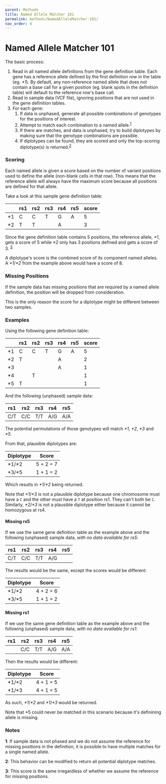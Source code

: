 ```yaml
---
parent: Methods
title: Named Allele Matcher 101
permalink: methods/NamedAlleleMatcher-101/
nav_order: 4
---
```

# Named Allele Matcher 101

The basic process:

1. Read in all named allele definitions from the gene definition table.
   Each gene has a reference allele defined by the first definition row in the table (eg. _*1_).  By default, any non-reference named allele that does not contain a base call for a given position (eg. blank spots in the definition table) will default to the reference row's base call.
2. Read in sample data (VCF file), ignoring positions that are not used in the gene definition tables.
3. For each gene:
    1. If data is unphased, generate all possible combinations of genotypes for the positions of interest.
    2. Attempt to match each combination to a named allele.<sup>[1](#notes)</sup>
    3. If there are matches, and data is unphased, try to build diplotypes by making sure that the genotype combinations are possible.
    4. If diplotypes can be found, they are scored and only the top-scoring diplotype(s) is returned.<sup>[2](#notes)</sup>




### Scoring

Each named allele is given a score based on the number of variant positions used to define the allele (non-blank cells in that row).  This means that the reference allele will always have the maximum score because all positions are defined for that allele.

Take a look at this sample gene definition table:

|     | rs1 | rs2 | rs3 | rs4 | rs5 | score |
| --- | --- | --- | --- | --- | --- | ----- |
| *1  | C   | C   | T   | G   | A   | 5     |
| *2  | T   | T   |     | A   |     | 3     |

Since the gene definition table contains 5 positions, the reference allele, _*1_, gets a score of 5 while _*2_ only has 3 positions defined and gets a score of 3. <sup>[3](#notes)</sup>

A diplotype's score is the combined score of its component named alleles.  A _*1_/_*2_ from the example above would have a score of 8.


### Missing Positions

If the sample data has missing positions that are required by a named allele definition, the position will be dropped from consideration.

This is the only reason the score for a diplotype might be different between two samples.


### Examples

Using the following gene definition table:

|     | rs1 | rs2 | rs3 | rs4 | rs5 | score |
| --- | --- | --- | --- | --- | --- | ----- |
| *1  | C   | C   | T   | G   | A   | 5     |
| *2  | T   |     |     | A   |     | 2     |
| *3  |     |     |     | A   |     | 1     |
| *4  |     | T   |     |     |     | 1     |
| *5  | T   |     |     |     |     | 1     |

And the following (unphased) sample data:

| rs1 | rs2 | rs3 | rs4 | rs5 |
| --- | --- | --- | --- | --- |
| C/T | C/C | T/T | A/G | A/A |

The potential permutations of those genotypes will match _*1_, _*2_, _*3_ and _*5_.

From that, plausible diplotypes are:

| Diplotype | Score     |
| --------- | --------- |
| *1/*2     | 5 + 2 = 7 |
| *3/*5     | 1 + 1 = 2 |

Which results in _*1_/_*2_ being returned.

Note that _*1_/_*3_ is not a plausible diplotype because one chromosome must have a `C` and the other must have a `T` at position rs1.  They can't both be `C`.  Similarly, _*2_/_*3_ is not a plausible diplotype either because it cannot be homozygous at rs4.


#### Missing rs5

If we use the same gene definition table as the example above and the following (unphased) sample data, _with no data available for rs5_:

| rs1 | rs2 | rs3 | rs4 | rs5 |
| --- | --- | --- | --- | --- |
| C/T | C/C | T/T | A/G |     |

The results would be the same, except the scores would be different:

| Diplotype | Score     |
| --------- | --------- |
| *1/*2     | 4 + 2 = 6 |
| *3/*5     | 1 + 1 = 2 |


#### Missing rs1

If we use the same gene definition table as the example above and the following (unphased) sample data, _with no data available for rs1_:

| rs1 | rs2 | rs3 | rs4 | rs5 |
| --- | --- | --- | --- | --- |
|     | C/C | T/T | A/G | A/A |

Then the results would be different:

| Diplotype | Score     |
| --------- | --------- |
| *1/*2     | 4 + 1 = 5 |
| *1/*3     | 4 + 1 = 5 |

As such, _*1_/_*2_ and _*1_/_*3_ would be returned.

Note that *5 could never be matched in this scenario because it's definining allele is missing.


### Notes

__1__:  If sample data is not phased and we do not assume the reference for missing positions in the definition, it is possible to have multiple matches for a single named allele.

__2__: This behavior can be modified to return all potential diplotype matches.

__3__: This score is the same irregardless of whether we assume the reference for missing positions.
